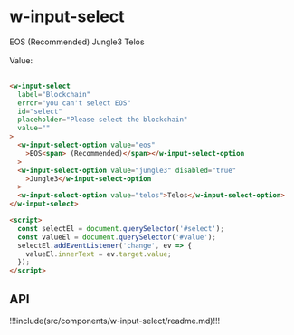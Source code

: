 # w-input-select

<div style="margin-top:1rem;">
  <w-input-select label="Blockchain" error="you can't select Jungle3" id="select" placeholder="Please select the blockchain" value="">
    <w-input-select-option value="eos">EOS<span> (Recommended)</span></w-input-select-option>
    <w-input-select-option value="jungle3" disabled="true">Jungle3</w-input-select-option>
    <w-input-select-option value="telos">Telos</w-input-select-option>
  </w-input-select>

  <div style="padding:1rem 0;">Value: <span id="value"></span></div>
</div>

<ClientOnly>
  <script>
    setTimeout(()=>{
      const selectEl = document.querySelector('#select');
      const valueEl = document.querySelector('#value');
      selectEl.addEventListener('change' , (ev)=>{
        valueEl.innerText = ev.target.value;
      })
    }, 100)
  </script>
</ClientOnly>

```html
<w-input-select
  label="Blockchain"
  error="you can't select EOS"
  id="select"
  placeholder="Please select the blockchain"
  value=""
>
  <w-input-select-option value="eos"
    >EOS<span> (Recommended)</span></w-input-select-option
  >
  <w-input-select-option value="jungle3" disabled="true"
    >Jungle3</w-input-select-option
  >
  <w-input-select-option value="telos">Telos</w-input-select-option>
</w-input-select>

<script>
  const selectEl = document.querySelector('#select');
  const valueEl = document.querySelector('#value');
  selectEl.addEventListener('change', ev => {
    valueEl.innerText = ev.target.value;
  });
</script>
```

## API

!!!include(src/components/w-input-select/readme.md)!!!
